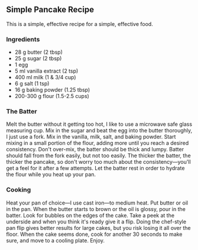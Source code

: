 ## Simple Pancake Recipe

This is a simple, effective recipe for a simple, effective food.

### Ingredients

- 28 g butter (2 tbsp)
- 25 g sugar (2 tbsp)
- 1 egg
- 5 ml vanilla extract (2 tsp)
- 400 ml milk (1 & 3/4 cup)
- 6 g salt (1 tsp)
- 16 g baking powder (1.25 tbsp)
- 200-300 g flour (1.5-2.5 cups)

### The Batter

Melt the butter without it getting too hot, I like to use a microwave safe glass measuring cup. Mix in the sugar and beat the egg into the butter thoroughly, I just use a fork. Mix in the vanilla, milk, salt, and baking powder. Start mixing in a small portion of the flour, adding more until you reach a desired consistency. Don't over-mix, the batter should be thick and lumpy. Batter should fall from the fork easily, but not too easily. The thicker the batter, the thicker the pancake, so don't worry too much about the consistency—you'll get a feel for it after a few attempts. Let the batter rest in order to hydrate the flour while you heat up your pan.

### Cooking

Heat your pan of choice—I use cast iron―to medium heat. Put butter or oil in the pan. When the butter starts to brown or the oil is glossy, pour in the batter. Look for bubbles on the edges of the cake. Take a peek at the underside and when you think it's ready give it a flip. Doing the chef-style pan flip gives better results for large cakes, but you risk losing it all over the floor. When the cake seems done, cook for another 30 seconds to make sure, and move to a cooling plate. Enjoy.
